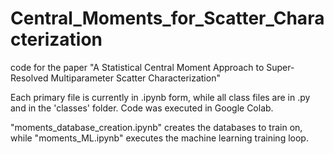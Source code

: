 # Central_Moments_for_Scatter_Characterization
code for the paper "A Statistical Central Moment Approach to Super-Resolved Multiparameter Scatter Characterization"

Each primary file is currently in .ipynb form, while all class files are in .py and in the 'classes' folder. Code was executed in Google Colab. 

"moments_database_creation.ipynb" creates the databases to train on, while "moments_ML.ipynb" executes the machine learning training loop.
